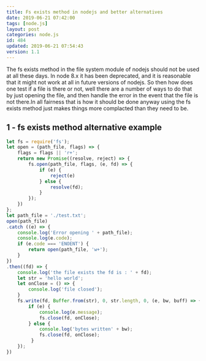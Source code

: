 ```yaml
---
title: Fs exists method in nodejs and better alternatives
date: 2019-06-21 07:42:00
tags: [node.js]
layout: post
categories: node.js
id: 484
updated: 2019-06-21 07:54:43
version: 1.1
---
```


The fs exists method in the file system module of nodejs should not be used at all these days. In node 8.x it has been deprecated, and it is reasonable that it might not work at all in future versions of nodejs. So then how does one test if a file is there or not, well there are a number of ways to do that by just opening the file, and then handle the error in the event that the file is not there.In all fairness that is how it should be done anyway using the fs exists method just makes things more complacted than they need to be.

<!-- more -->

## 1 - fs exists method alternative example

```js
let fs = require('fs');
let open = (path_file, flags) => {
    flags = flags || 'r+';
    return new Promise((resolve, reject) => {
        fs.open(path_file, flags, (e, fd) => {
            if (e) {
                reject(e)
            } else {
                resolve(fd);
            }
        });
    })
};
let path_file = './test.txt';
open(path_file)
.catch ((e) => {
    console.log('Error opening ' + path_file);
    console.log(e.code);
    if (e.code === 'ENOENT') {
        return open(path_file, 'w+');
    }
})
.then((fd) => {
    console.log('the file exists the fd is : ' + fd);
    let str = 'hello world';
    let onClose = () => {
        console.log('file closed');
    }
    fs.write(fd, Buffer.from(str), 0, str.length, 0, (e, bw, buff) => {
        if (e) {
            console.log(e.message);
            fs.close(fd, onClose);
        } else {
            console.log('bytes written' + bw);
            fs.close(fd, onClose);
         }
    });
})
```